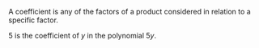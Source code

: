 
A coefficient is any of the factors of a product considered in relation to a specific factor.

$5$ is the coefficient of $y$ in the polynomial $5y$.
